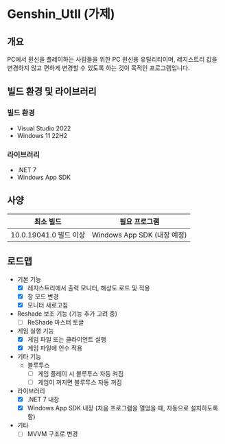 # Genshin_UtIl (가제)


## 개요
PC에서 원신을 플레이하는 사람들을 위한 PC 원신용 유틸리티이며, 레지스트리 값을 변경하지 않고 편하게 변경할 수 있도록 하는 것이 목적인 프로그램입니다.


## 빌드 환경 및 라이브러리
### 빌드 환경
- Visual Studio 2022
- Windows 11 22H2

### 라이브러리
- .NET 7
- Windows App SDK


## 사양
| 최소 빌드  | 필요 프로그램  |
|:--:|:-:|
|  10.0.19041.0 빌드 이상 | Windows App SDK (내장 예정)  |


## 로드맵
- 기본 기능
  - [x] 레지스트리에서 출력 모니터, 해상도 로드 및 적용
  - [x] 창 모드 변경
  - [x] 모니터 새로고침
- Reshade 보조 기능 (기능 추가 고려 중)
  - [ ] ReShade 마스터 토글
- 게임 실행 기능
  - [x] 게임 파일 또는 클라이언트 실행
  - [x] 게임 파일에 인수 적용
- 기타 기능
  - 블루투스
    - [ ] 게임 플레이 시 블루투스 자동 켜짐
    - [ ] 게임이 꺼지면 블루투스 자동 꺼짐
- 라이브러리
  - [x] .NET 7 내장
  - [x] Windows App SDK 내장 (처음 프로그램을 열었을 때, 자동으로 설치하도록 함)
- 기타
  - [ ] MVVM 구조로 변경
